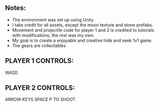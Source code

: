## Notes:

* The environment was set up using Unity
* I take credit for all assets, except the moon texture and stone prefabs.
* Movement and projectile code for player 1 and 2 is credited to tutorials with modifications, the rest was my own.
* My goal is to create a enjoyable and creative hide and seek 1v1 game.
* The gears are collectables


## PLAYER 1 CONTROLS:
WASD

## PLAYER 2 CONTROLS:
ARROW KEYS
SPACE
P TO SHOOT
